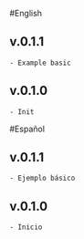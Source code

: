 #English

## v.0.1.1
    - Example basic

## v.0.1.0
    - Init


#Español

## v.0.1.1
    - Ejemplo básico

## v.0.1.0
    - Inicio